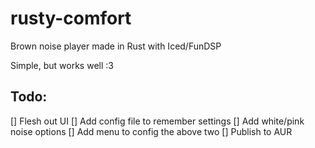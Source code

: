 # rusty-comfort
Brown noise player made in Rust with Iced/FunDSP

Simple, but works well :3

## Todo:
[] Flesh out UI
[] Add config file to remember settings
[] Add white/pink noise options
[] Add menu to config the above two
[] Publish to AUR
